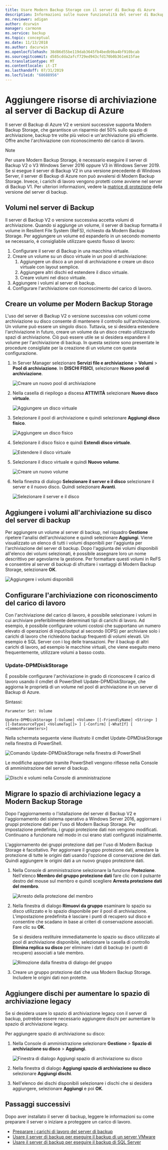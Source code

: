 ```yaml
---
title: Usare Modern Backup Storage con il server di Backup di Azure
description: Informazioni sulle nuove funzionalità del server di Backup di Azure. In questo articolo viene descritto come aggiornare l'installazione del server di backup.
ms.reviewer: adigan
author: dcurwin
manager: carmonm
ms.service: backup
ms.topic: conceptual
ms.date: 11/13/2018
ms.author: dacurwin
ms.openlocfilehash: 38d86d55be119dab3645fb4bedb9ba4bf910bcab
ms.sourcegitcommit: d585cdda2afcf729ed943cfd170b0b361e615fae
ms.translationtype: MT
ms.contentlocale: it-IT
ms.lasthandoff: 07/31/2019
ms.locfileid: "68688956"
---
```

# <a name="add-storage-to-azure-backup-server"></a>Aggiungere risorse di archiviazione al server di Backup di Azure

Il server di Backup di Azure V2 e versioni successive supporta Modern Backup Storage, che garantisce un risparmio del 50% sullo spazio di archiviazione, backup tre volte più veloci e un'archiviazione più efficiente. Offre anche l'archiviazione con riconoscimento del carico di lavoro.

> [!NOTE]
> Per usare Modern Backup Storage, è necessario eseguire il server di Backup V2 o V3 Windows Server 2016 oppure V3 in Windows Server 2019.
> Se si esegue il server di Backup V2 in una versione precedente di Windows Server, il server di Backup di Azure non può avvalersi di Modern Backup Storage. Invece, i carichi di lavoro vengono protetti come avviene nel server di Backup V1. Per ulteriori informazioni, vedere la [matrice di protezione](backup-mabs-protection-matrix.md) della versione del server di backup.

## <a name="volumes-in-backup-server"></a>Volumi nel server di Backup

Il server di Backup V2 o versione successiva accetta volumi di archiviazione. Quando si aggiunge un volume, il server di backup formatta il volume in Resilient File System (ReFS), richiesto da Modern Backup Storage. Per aggiungere un volume ed espanderlo in un secondo momento se necessario, è consigliabile utilizzare questo flusso di lavoro:

1.  Configurare il server di Backup in una macchina virtuale.
2.  Creare un volume su un disco virtuale in un pool di archiviazione:
    1.  Aggiungere un disco a un pool di archiviazione e creare un disco virtuale con layout semplice.
    2.  Aggiungere altri dischi ed estendere il disco virtuale.
    3.  Creare volumi nel disco virtuale.
3.  Aggiungere i volumi al server di backup.
4.  Configurare l'archiviazione con riconoscimento del carico di lavoro.

## <a name="create-a-volume-for-modern-backup-storage"></a>Creare un volume per Modern Backup Storage

L'uso del server di Backup V2 o versione successiva con volumi come archiviazione su disco consente di mantenere il controllo sull'archiviazione. Un volume può essere un singolo disco. Tuttavia, se si desidera estendere l'archiviazione in futuro, creare un volume da un disco creato utilizzando spazi di archiviazione. Ciò può essere utile se si desidera espandere il volume per l'archiviazione di backup. In questa sezione sono presentate le procedure consigliate per la creazione di un volume con questa configurazione.

1. In Server Manager selezionare **Servizi file e archiviazione** > **Volumi** > **Pool di archiviazione**. In **DISCHI FISICI**, selezionare **Nuovo pool di archiviazione**.

    ![Creare un nuovo pool di archiviazione](./media/backup-mabs-add-storage/mabs-add-storage-1.png)

2. Nella casella di riepilogo a discesa **ATTIVITÀ** selezionare **Nuovo disco virtuale**.

    ![Aggiungere un disco virtuale](./media/backup-mabs-add-storage/mabs-add-storage-2.png)

3. Selezionare il pool di archiviazione e quindi selezionare **Aggiungi disco fisico**.

    ![Aggiungere un disco fisico](./media/backup-mabs-add-storage/mabs-add-storage-3.png)

4. Selezionare il disco fisico e quindi **Estendi disco virtuale**.

    ![Estendere il disco virtuale](./media/backup-mabs-add-storage/mabs-add-storage-4.png)

5. Selezionare il disco virtuale e quindi **Nuovo volume**.

    ![Creare un nuovo volume](./media/backup-mabs-add-storage/mabs-add-storage-5.png)

6. Nella finestra di dialogo **Selezionare il server e il disco** selezionare il server e il nuovo disco. Quindi selezionare **Avanti**.

    ![Selezionare il server e il disco](./media/backup-mabs-add-storage/mabs-add-storage-6.png)

## <a name="add-volumes-to-backup-server-disk-storage"></a>Aggiungere i volumi all'archiviazione su disco del server di backup

Per aggiungere un volume al server di backup, nel riquadro **Gestione** ripetere l'analisi dell'archiviazione e quindi selezionare **Aggiungi**. Viene visualizzato un elenco di tutti i volumi disponibili per l'aggiunta per l'archiviazione del server di backup. Dopo l'aggiunta dei volumi disponibili all'elenco dei volumi selezionati, è possibile assegnare loro un nome descrittivo per agevolarne la gestione. Per formattare questi volumi in ReFS e consentire al server di backup di sfruttare i vantaggi di Modern Backup Storage, selezionare **OK**.

![Aggiungere i volumi disponibili](./media/backup-mabs-add-storage/mabs-add-storage-7.png)

## <a name="set-up-workload-aware-storage"></a>Configurare l'archiviazione con riconoscimento del carico di lavoro

Con l'archiviazione del carico di lavoro, è possibile selezionare i volumi in cui archiviare preferibilmente determinati tipi di carichi di lavoro. Ad esempio, è possibile configurare volumi costosi che supportano un numero elevato di operazioni di input/output al secondo (IOPS) per archiviare solo i carichi di lavoro che richiedono backup frequenti di volumi elevati. Un esempio è SQL Server con i log delle transazioni. Per il backup di altri carichi di lavoro, ad esempio le macchine virtuali, che viene eseguito meno frequentemente, utilizzare volumi a basso costo.

### <a name="update-dpmdiskstorage"></a>Update-DPMDiskStorage

È possibile configurare l'archiviazione in grado di riconoscere il carico di lavoro usando il cmdlet di PowerShell Update-DPMDiskStorage, che aggiorna le proprietà di un volume nel pool di archiviazione in un server di Backup di Azure. 

Sintassi:

`Parameter Set: Volume`

```
Update-DPMDiskStorage [-Volume] <Volume> [[-FriendlyName] <String> ] [[-DatasourceType] <VolumeTag[]> ] [-Confirm] [-WhatIf] [ <CommonParameters>]
```
Nella schermata seguente viene illustrato il cmdlet Update-DPMDiskStorage nella finestra di PowerShell.

![Comando Update-DPMDiskStorage nella finestra di PowerShell](./media/backup-mabs-add-storage/mabs-add-storage-8.png)

Le modifiche apportate tramite PowerShell vengono riflesse nella Console di amministrazione del server di backup.

![Dischi e volumi nella Console di amministrazione](./media/backup-mabs-add-storage/mabs-add-storage-9.png)


## <a name="migrate-legacy-storage-to-modern-backup-storage"></a>Migrare lo spazio di archiviazione legacy a Modern Backup Storage
Dopo l'aggiornamento o l'istallazione del server di Backup V2 e l'aggiornamento del sistema operativo a Windows Server 2016, aggiornare i gruppi protezione dati per l'uso di Modern Backup Storage. Per impostazione predefinita, i gruppi protezione dati non vengono modificati. Continuano a funzionare nel modo in cui erano stati configurati inizialmente.

L'aggiornamento dei gruppi protezione dati per l'uso di Modern Backup Storage è facoltativo. Per aggiornare il gruppo protezione dati, arrestare la protezione di tutte le origini dati usando l'opzione di conservazione dei dati. Quindi aggiungere le origini dati a un nuovo gruppo protezione dati.

1. Nella Console di amministrazione selezionare la funzione **Protezione**. Nell'elenco **Membro del gruppo protezione dati** fare clic con il pulsante destro del mouse sul membro e quindi scegliere **Arresta protezione dati del membro**.

   ![Arresto della protezione del membro](https://docs.microsoft.com/system-center/dpm/media/upgrade-to-dpm-2016/dpm-2016-stop-protection1.png)

2. Nella finestra di dialogo **Rimuovi da gruppo** esaminare lo spazio su disco utilizzato e lo spazio disponibile per il pool di archiviazione. L'impostazione predefinita è lasciare i punti di recupero sul disco e consentire che scadano in base ai criteri di conservazione associati. Fare clic su **OK**.

   Se si desidera restituire immediatamente lo spazio su disco utilizzato al pool di archiviazione disponibile, selezionare la casella di controllo **Elimina replica su disco** per eliminare i dati di backup (e i punti di recupero) associati a tale membro.

   ![Rimozione dalla finestra di dialogo del gruppo](https://docs.microsoft.com/system-center/dpm/media/upgrade-to-dpm-2016/dpm-2016-retain-data.png)

3. Creare un gruppo protezione dati che usa Modern Backup Storage. Includere le origini dati non protette.

## <a name="add-disks-to-increase-legacy-storage"></a>Aggiungere dischi per aumentare lo spazio di archiviazione legacy

Se si desidera usare lo spazio di archiviazione legacy con il server di backup, potrebbe essere necessario aggiungere dischi per aumentare lo spazio di archiviazione legacy.

Per aggiungere spazio di archiviazione su disco:

1. Nella Console di amministrazione selezionare **Gestione** > **Spazio di archiviazione su disco** > **Aggiungi**.

    ![Finestra di dialogo Aggiungi spazio di archiviazione su disco](https://docs.microsoft.com/system-center/dpm/media/upgrade-to-dpm-2016/dpm-2016-add-disk-storage.png)

4. Nella finestra di dialogo **Aggiungi spazio di archiviazione su disco** selezionare **Aggiungi dischi**.

5. Nell'elenco dei dischi disponibili selezionare i dischi che si desidera aggiungere, selezionare **Aggiungi** e poi **OK**.

## <a name="next-steps"></a>Passaggi successivi
Dopo aver installato il server di backup, leggere le informazioni su come preparare il server o iniziare a proteggere un carico di lavoro.

- [Preparare i carichi di lavoro del server di backup](backup-azure-microsoft-azure-backup.md)
- [Usare il server di backup per eseguire il backup di un server VMware](backup-azure-backup-server-vmware.md)
- [Usare il server di backup per eseguire il backup di SQL Server](backup-azure-sql-mabs.md)
